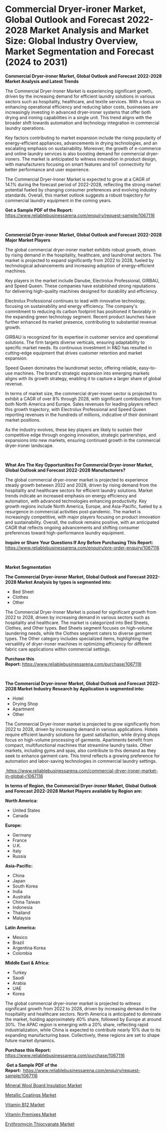<p><h1>Commercial Dryer-ironer Market, Global Outlook and Forecast 2022-2028 Market Analysis and Market Size: Global Industry Overview, Market Segmentation and Forecast (2024 to 2031)</h1></p><p><strong>Commercial Dryer-ironer Market, Global Outlook and Forecast 2022-2028 Market Analysis and Latest Trends</strong></p>
<p><p>The Commercial Dryer-Ironer Market is experiencing significant growth, driven by the increasing demand for efficient laundry solutions in various sectors such as hospitality, healthcare, and textile services. With a focus on enhancing operational efficiency and reducing labor costs, businesses are increasingly investing in advanced dryer-ironer systems that offer both drying and ironing capabilities in a single unit. This trend aligns with the broader shift towards automation and technology integration in commercial laundry operations.</p><p>Key factors contributing to market expansion include the rising popularity of energy-efficient appliances, advancements in drying technologies, and an escalating emphasis on sustainability. Moreover, the growth of e-commerce and online laundry services is also boosting demand for commercial dryer-ironers. The market is anticipated to witness innovation in product design, with manufacturers focusing on smart features and IoT connectivity for better performance and user experience.</p><p>The Commercial Dryer-Ironer Market is expected to grow at a CAGR of 14.1% during the forecast period of 2022-2028, reflecting the strong market potential fueled by changing consumer preferences and evolving industry standards. Overall, this market outlook suggests a robust trajectory for commercial laundry equipment in the coming years.</p></p>
<p><strong>Get a Sample PDF of the Report:&nbsp;</strong> <a href="https://www.reliablebusinessarena.com/enquiry/request-sample/1067116">https://www.reliablebusinessarena.com/enquiry/request-sample/1067116</a></p>
<p>&nbsp;</p>
<p><strong>Commercial Dryer-ironer Market, Global Outlook and Forecast 2022-2028 Major Market Players</strong></p>
<p><p>The global commercial dryer-ironer market exhibits robust growth, driven by rising demand in the hospitality, healthcare, and laundromat sectors. The market is projected to expand significantly from 2022 to 2028, fueled by technological advancements and increasing adoption of energy-efficient machines.</p><p>Key players in the market include Danube, Electrolux Professional, GIRBAU, and Speed Queen. These companies have established strong reputations for delivering high-quality machines designed for durability and efficiency. </p><p>Electrolux Professional continues to lead with innovative technology, focusing on sustainability and energy efficiency. The company's commitment to reducing its carbon footprint has positioned it favorably in the expanding green technology segment. Recent product launches have further enhanced its market presence, contributing to substantial revenue growth.</p><p>GIRBAU is recognized for its expertise in customer service and operational solutions. The firm targets diverse verticals, ensuring adaptability to specific market needs. Its continuous investment in R&D has resulted in cutting-edge equipment that drives customer retention and market expansion.</p><p>Speed Queen dominates the laundromat sector, offering reliable, easy-to-use machines. The brand's strategic expansion into emerging markets aligns with its growth strategy, enabling it to capture a larger share of global revenue.</p><p>In terms of market size, the commercial dryer-ironer sector is projected to exhibit a CAGR of over 8% through 2028, with significant contributions from both North America and Europe. Sales revenues for leading players reflect this growth trajectory, with Electrolux Professional and Speed Queen reporting revenues in the hundreds of millions, indicative of their dominant market positions.</p><p>As the industry evolves, these key players are likely to sustain their competitive edge through ongoing innovation, strategic partnerships, and expansions into new markets, ensuring continued growth in the commercial dryer-ironer landscape.</p></p>
<p>&nbsp;</p>
<p><strong>What Are The Key Opportunities For Commercial Dryer-ironer Market, Global Outlook and Forecast 2022-2028 Manufacturers?</strong></p>
<p><p>The global commercial dryer-ironer market is projected to experience steady growth between 2022 and 2028, driven by rising demand from the hospitality and healthcare sectors for efficient laundry solutions. Market trends indicate an increased emphasis on energy efficiency and automation, with advanced technologies enhancing productivity. Key growth regions include North America, Europe, and Asia-Pacific, fueled by a resurgence in commercial activities post-pandemic. The market is increasingly competitive, with major players focusing on product innovation and sustainability. Overall, the outlook remains positive, with an anticipated CAGR that reflects ongoing advancements and shifting consumer preferences toward high-performance laundry equipment.</p></p>
<p><strong>Inquire or Share Your Questions If Any Before Purchasing This Report:</strong> <a href="https://www.reliablebusinessarena.com/enquiry/pre-order-enquiry/1067116">https://www.reliablebusinessarena.com/enquiry/pre-order-enquiry/1067116</a></p>
<p>&nbsp;</p>
<p><strong>Market Segmentation</strong></p>
<p><strong>The Commercial Dryer-ironer Market, Global Outlook and Forecast 2022-2028 Market Analysis by types is segmented into:</strong></p>
<p><ul><li>Bed Sheet</li><li>Clothes</li><li>Other</li></ul></p>
<p><p>The Commercial Dryer-Ironer Market is poised for significant growth from 2022 to 2028, driven by increasing demand in various sectors such as hospitality and healthcare. The market is categorized into Bed Sheets, Clothes, and Other types. Bed Sheets segment focuses on high-volume laundering needs, while the Clothes segment caters to diverse garment types. The Other category includes specialized items, highlighting the versatility of dryer-ironer machines in optimizing efficiency for different fabric care applications within commercial settings.</p></p>
<p><strong>Purchase this Report:&nbsp;</strong><a href="https://www.reliablebusinessarena.com/purchase/1067116">https://www.reliablebusinessarena.com/purchase/1067116</a></p>
<p>&nbsp;</p>
<p><strong>The Commercial Dryer-ironer Market, Global Outlook and Forecast 2022-2028 Market Industry Research by Application is segmented into:</strong></p>
<p><ul><li>Hotel</li><li>Drying Shop</li><li>Apartment</li><li>Other</li></ul></p>
<p><p>The Commercial Dryer-Ironer market is projected to grow significantly from 2022 to 2028, driven by increasing demand in various applications. Hotels require efficient laundry solutions for guest satisfaction, while drying shops focus on high-volume processing of garments. Apartments benefit from compact, multifunctional machines that streamline laundry tasks. Other markets, including gyms and spas, also contribute to this demand as they seek to enhance garment care. This trend reflects a growing preference for automation and labor-saving technologies in commercial laundry settings.</p></p>
<p><a href="https://www.reliablebusinessarena.com/commercial-dryer-ironer-market-in-global-r1067116">&nbsp;https://www.reliablebusinessarena.com/commercial-dryer-ironer-market-in-global-r1067116</a></p>
<p><strong>In terms of Region, the Commercial Dryer-ironer Market, Global Outlook and Forecast 2022-2028 Market Players available by Region are:</strong></p>
<p>
    <p> <strong> North America: </strong>
        <ul>
            <li>United States</li>
            <li>Canada</li>
        </ul>
        </p> 
    <p> <strong> Europe: </strong>
        <ul>
            <li>Germany</li>
            <li>France</li>
            <li>U.K.</li>
            <li>Italy</li>
            <li>Russia</li>
        </ul>
        </p> 
    <p> <strong> Asia-Pacific: </strong>
        <ul>
            <li>China</li>
            <li>Japan</li>
            <li>South Korea</li>
            <li>India</li>
            <li>Australia</li>
            <li>China Taiwan</li>
            <li>Indonesia</li>
            <li>Thailand</li>
            <li>Malaysia</li>
        </ul>
        </p> 
    <p> <strong> Latin America: </strong>
        <ul>
            <li>Mexico</li>
            <li>Brazil</li>
            <li>Argentina Korea</li>
            <li>Colombia</li>
        </ul>
        </p> 
    <p> <strong> Middle East & Africa: </strong>
        <ul>
            <li>Turkey</li>
            <li>Saudi</li>
            <li>Arabia</li>
            <li>UAE</li>
            <li>Korea</li>
        </ul>
    </p>
    </p>
<p><p>The global commercial dryer-ironer market is projected to witness significant growth from 2022 to 2028, driven by increasing demand in the hospitality and healthcare sectors. North America is anticipated to dominate the market, holding approximately 40% share, followed by Europe at around 30%. The APAC region is emerging with a 20% share, reflecting rapid industrialization, while China is expected to contribute nearly 10% due to its expanding manufacturing base. Collectively, these regions are set to shape future market dynamics.</p></p>
<p><strong>Purchase this Report: </strong><a href="https://www.reliablebusinessarena.com/purchase/1067116">https://www.reliablebusinessarena.com/purchase/1067116</a></p>
<p>&nbsp;<strong>Get a Sample PDF of the Report:&nbsp;&nbsp;</strong><a href="https://www.reliablebusinessarena.com/enquiry/request-sample/1067116">https://www.reliablebusinessarena.com/enquiry/request-sample/1067116</a></p>
<p><strong></strong></p>
<p><p><a href="https://www.linkedin.com/pulse/future-trends-global-mineral-wool-board-insulation-market-insights-7vqxf?trackingId=ye2O54r%2BT8uLQ7EIn%2Bb7aQ%3D%3D">Mineral Wool Board Insulation Market</a></p><p><a href="https://www.linkedin.com/pulse/metallic-coatings-market-revolution-2024-2031-trends-shaping-eszwf?trackingId=U6F3LZDSSjCMGl3CBFmt%2BQ%3D%3D">Metallic Coatings Market</a></p><p><a href="https://issuu.com/reportprime-2/docs/vitamin-b12-market-size-2030.pptx_81a7f38abe4a97">Vitamin B12 Market</a></p><p><a href="https://issuu.com/reportprime-2/docs/vitamin-premixes-market-size-2030.p_90bb6a7e8a6f23">Vitamin Premixes Market</a></p><p><a href="https://medium.com/@endridushku133/the-growth-of-the-erythromycin-thiocyanate-market-has-been-significant-driven-by-various-4d63766f9508">Erythromycin Thiocyanate Market</a></p></p>